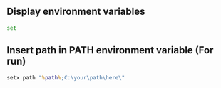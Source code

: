 ## Display environment variables
```cmd
set
```

## Insert path in PATH environment variable (For run)
```cmd
setx path "%path%;C:\your\path\here\"
```
